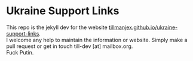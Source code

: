 # Ukraine Support Links

This repo is the jekyll dev for the website [tillmanjex.github.io/ukraine-support-links](https://tillmanjex.github.io/ukraine-support-links/).    
I welcome any help to maintain the information or website. Simply make a pull request or get in touch till-dev [at] mailbox.org.    
Fuck Putin. 